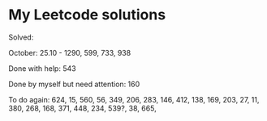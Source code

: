# My Leetcode solutions

Solved:

October:
25.10 - 1290, 599, 733, 938

Done with help:
543

Done by myself but need attention:
160

To do again:
624, 15, 560, 56, 349, 206, 283, 146, 412, 138,
169, 203, 27, 11, 380, 268, 168, 371, 448, 234,
539?, 38, 665,

